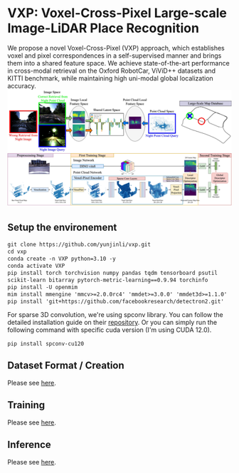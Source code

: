 # VXP: Voxel-Cross-Pixel Large-scale Image-LiDAR Place Recognition

We propose a novel Voxel-Cross-Pixel (VXP) approach, which establishes voxel and pixel correspondences in a self-supervised manner and brings them into a shared feature space. We achieve state-of-the-art performance in cross-modal retrieval on the Oxford RobotCar, ViViD++ datasets and KITTI benchmark, while maintaining high uni-modal global localization accuracy.
![teaser](assets/teaser_figure.jpg)
![pipeline](assets/pipeline.jpg)

## Setup the environement

```
git clone https://github.com/yunjinli/vxp.git
cd vxp
conda create -n VXP python=3.10 -y
conda activate VXP
pip install torch torchvision numpy pandas tqdm tensorboard psutil scikit-learn bitarray pytorch-metric-learning==0.9.94 torchinfo
pip install -U openmim
mim install mmengine 'mmcv>=2.0.0rc4' 'mmdet>=3.0.0' 'mmdet3d>=1.1.0'
pip install 'git+https://github.com/facebookresearch/detectron2.git'
```

For sparse 3D convolution, we're using spconv library. You can follow the detailed installation guide on their [repository](https://github.com/traveller59/spconv). Or you can simply run the following command with specific cuda version (I'm using CUDA 12.0).

```
pip install spconv-cu120
```

## Dataset Format / Creation

Please see [here](./docs/dataset_format.md).

## Training

Please see [here](./docs/training.md).

## Inference

Please see [here](./docs/inference.md).
